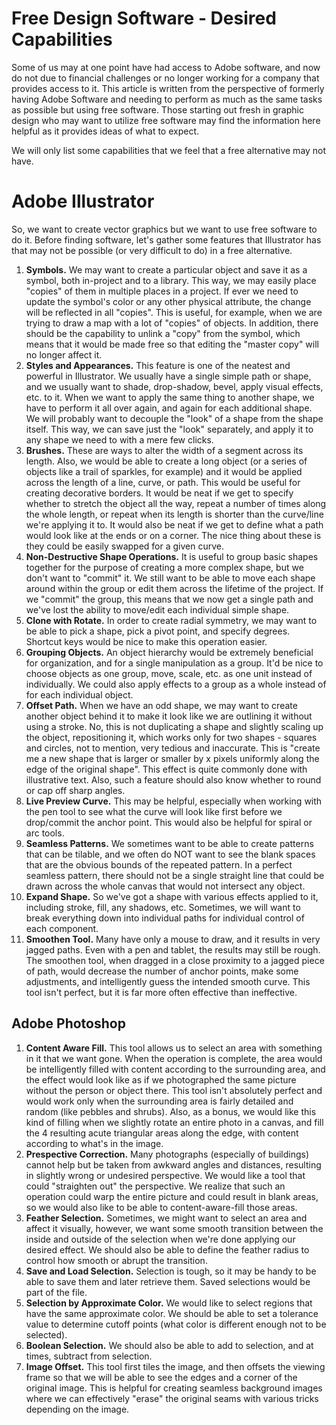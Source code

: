 # Free Design Software - Desired Capabilities

Some of us may at one point have had access to Adobe software, and now do not due to financial challenges or no longer working
for a company that provides access to it. This article is written from the perspective of formerly having Adobe Software and
needing to perform as much as the same tasks as possible but using free software. Those starting out fresh in graphic design
who may want to utilize free software may find the information here helpful as it provides ideas of what to expect.

We will only list some capabilities that we feel that a free alternative may not have.

# Adobe Illustrator
So, we want to create vector graphics but we want to use free software to do it. Before finding software, let's gather some
features that Illustrator has that may not be possible (or very difficult to do) in a free alternative.

1. **Symbols.** We may want to create a particular object and save it as a symbol, both in-project and to a library. This way,
we may easily place "copies" of them in multiple places in a project. If ever we need to update the symbol's color or any other
physical attribute, the change will be reflected in all "copies". This is useful, for example, when we are trying to draw a
map with a lot of "copies" of objects. In addition, there should be the capability to unlink a "copy" from the symbol, which
means that it would be made free so that editing the "master copy" will no longer affect it.
2. **Styles and Appearances.** This feature is one of the neatest and powerful in Illustrator. We usually have a single simple
path or shape, and we usually want to shade, drop-shadow, bevel, apply visual effects, etc. to it. When we want to apply the 
same thing to another shape, we have to perform it all over again, and again for each additional shape. We will probably want 
to decouple the "look" of a shape from the shape itself. This way, we can save just the "look" separately, and apply it to
any shape we need to with a mere few clicks.
3. **Brushes.** These are ways to alter the width of a segment across its length. Also, we would be able to create a long
object (or a series of objects like a trail of sparkles, for example) and it would be applied across the length of a line,
curve, or path. This would be useful for creating decorative borders. It would be neat if we get to specify whether to
stretch the object all the way, repeat a number of times along the whole length, or repeat when its length is shorter than
the curve/line we're applying it to. It would also be neat if we get to define what a path would look like at the ends or
on a corner. The nice thing about these is they could be easily swapped for a given curve.
4. **Non-Destructive Shape Operations.** It is useful to group basic shapes together for the purpose of creating a more
complex shape, but we don't want to "commit" it. We still want to be able to move each shape around within the group or edit
them across the lifetime of the project. If we "commit" the group, this means that we now get a single path and we've lost the
ability to move/edit each individual simple shape.
5. **Clone with Rotate.** In order to create radial symmetry, we may want to be able to pick a shape, pick a pivot point, and
specify degrees. Shortcut keys would be nice to make this operation easier.
6. **Grouping Objects.** An object hierarchy would be extremely beneficial for organization, and for a single manipulation
as a group. It'd be nice to choose objects as one group, move, scale, etc. as one unit instead of individually. We could also
apply effects to a group as a whole instead of for each individual object.
7. **Offset Path.** When we have an odd shape, we may want to create another object behind it to make it look like we are
outlining it without using a stroke. No, this is not duplicating a shape and slightly scaling up the object, repositioning it,
which works only for two shapes - squares and circles, not to mention, very tedious and inaccurate. This is "create me a new
shape that is larger or smaller by x pixels uniformly along the edge of the original shape". This effect is quite commonly
done with illustrative text. Also, such a feature should also know whether to round or cap off sharp angles.
8. **Live Preview Curve.** This may be helpful, especially when working with the pen tool to see what the curve will look like first
before we drop/commit the anchor point. This would also be helpful for spiral or arc tools.
9. **Seamless Patterns.** We sometimes want to be able to create patterns that can be tilable, and we often do NOT want to see
the blank spaces that are the obvious bounds of the repeated pattern. In a perfect seamless pattern, there should not be a single
straight line that could be drawn across the whole canvas that would not intersect any object.
10. **Expand Shape.** So we've got a shape with various effects applied to it, including stroke, fill, any shadows, etc. Sometimes,
we will want to break everything down into individual paths for individual control of each component.
11. **Smoothen Tool.** Many have only a mouse to draw, and it results in very jagged paths. Even with a pen and tablet, the
results may still be rough. The smoothen tool, when dragged in a close proximity to a jagged piece of path, would decrease
the number of anchor points, make some adjustments, and intelligently guess the intended smooth curve. This tool isn't
perfect, but it is far more often effective than ineffective.

## Adobe Photoshop
1. **Content Aware Fill.** This tool allows us to select an area with something in it that we want gone. When the operation
is complete, the area would be intelligently filled with content according to the surrounding area, and the effect would
look like as if we photographed the same picture without the person or object there. This tool isn't absolutely perfect
and would work only when the surrounding area is fairly detailed and random (like pebbles and shrubs). Also, as a bonus,
we would like this kind of filling when we slightly rotate an entire photo in a canvas, and fill the 4 resulting acute
triangular areas along the edge, with content according to what's in the image.
2. **Prespective Correction.** Many photographs (especially of buildings) cannot help but be taken from awkward angles and
distances, resulting in slightly wrong or undesired perspective. We would like a tool that could "straighten out" the perspective.
We realize that such an operation could warp the entire picture and could result in blank areas, so we would also like to
be able to content-aware-fill those areas.
3. **Feather Selection.** Sometimes, we might want to select an area and affect it visually, however, we want some smooth transition
between the inside and outside of the selection when we're done applying our desired effect. We should also be able to define
the feather radius to control how smooth or abrupt the transition.
4. **Save and Load Selection.** Selection is tough, so it may be handy to be able to save them and later retrieve them. Saved
selections would be part of the file.
5. **Selection by Approximate Color.** We would like to select regions that have the same approximate color. We should be able to
set a tolerance value to determine cutoff points (what color is different enough not to be selected).
6. **Boolean Selection.** We should also be able to add to selection, and at times, subtract from selection.
7. **Image Offset.** This tool first tiles the image, and then offsets the viewing frame so that we will be able to see the edges
and a corner of the original image. This is helpful for creating seamless background images where we can effectively "erase" the
original seams with various tricks depending on the image.
